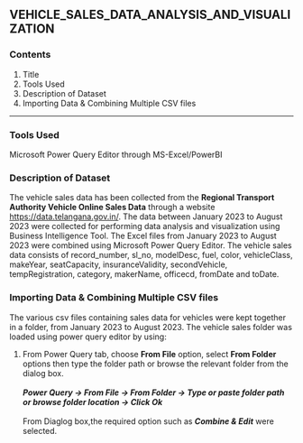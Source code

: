 ## VEHICLE_SALES_DATA_ANALYSIS_AND_VISUALIZATION
### Contents
1. Title
2. Tools Used
3. Description of Dataset
4. Importing Data & Combining Multiple CSV files
----
### Tools Used
Microsoft Power Query Editor through MS-Excel/PowerBI

### Description of Dataset
The vehicle sales data has been collected from the <b>Regional Transport Authority Vehicle Online Sales Data</b> through a website https://data.telangana.gov.in/. The data between January 2023 to August 2023 were collected for performing data analysis and visualization using Business Intelligence Tool. The Excel files from January 2023 to August 2023 were combined using Microsoft Power Query Editor. The vehicle sales data consists of record_number, sl_no, modelDesc, fuel, color, vehicleClass, 
makeYear, seatCapacity, insuranceValidity, secondVehicle, tempRegistration, category, makerName, officecd, fromDate and toDate.

### Importing Data & Combining Multiple CSV files

The various csv files containing sales data for vehicles were kept together in a folder, from January 2023 to August 2023. The vehicle sales folder was loaded using power query editor by using:<br>
1. From Power Query tab, choose <b>From File</b> option, select <b>From Folder</b> options then type the folder path or browse the relevant 
folder from the dialog box.<br><br>
***Power Query -> From File -> From Folder -> Type or paste folder path or browse folder location -> Click Ok*** <br><br>
From Diaglog box,the required option such as ***Combine & Edit*** were selected.








